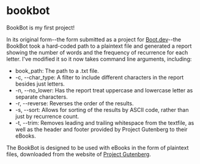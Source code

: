 # bookbot
BookBot is my first project!

In its original form--the form submitted as a project for [Boot.dev](https://www.boot.dev/tracks/backend)--the
BookBot took a hard-coded path to a plaintext file and generated a report showing the number of words and the
frequency of recurrence for each letter. I've modified it so it now takes command line arguments, including:

* book_path: The path to a .txt file.
* -c, --char_type: A filter to include different characters in the report besides just letters.
* -n, --no_lower: Has the report treat uppercase and lowercase letter as separate characters.
* -r, --reverse: Reverses the order of the results.
* -s, --sort: Allows for sorting of the results by ASCII code, rather than just by recurrence count.
* -t, --trim: Removes leading and trailing whitespace from the textfile, as well as the header
              and footer provided by Project Gutenberg to their eBooks.

The BookBot is designed to be used with eBooks in the form of plaintext files, downloaded from the website of [Project Gutenberg](https://gutenberg.org/).